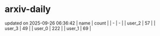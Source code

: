 # arxiv-daily
updated on 2025-09-26 06:36:42
| name | count |
| - | - |
| user_2 | 57 |
| user_3 | 49 |
| user_0 | 222 |
| user_1 | 69 |
